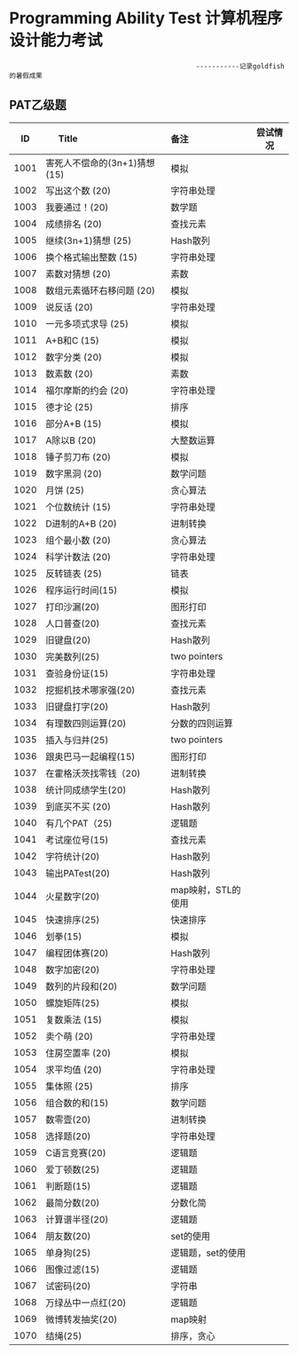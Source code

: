 
# Programming Ability Test 计算机程序设计能力考试


                                                   -----------记录goldfish的暑假成果

## PAT乙级题

|  ID  | Title                                       | 备注                       | 尝试情况  |
| :--: | ------------------------------------------- | :------------------------- | ------------ |
| 1001 | 害死人不偿命的(3n+1)猜想(15)     | 模拟           |  |
| 1002 | 写出这个数 (20)          | 字符串处理        | |
| 1003 | 我要通过！(20)           | 数学题          | |
| 1004 | 成绩排名 (20)           | 查找元素         | |
| 1005 | 继续(3n+1)猜想 (25)     | Hash散列       | |
| 1006 | 换个格式输出整数 (15)        | 字符串处理        | |
| 1007 | 素数对猜想 (20)          | 素数           | |
| 1008 | 数组元素循环右移问题 (20)     | 模拟           | |
| 1009 | 说反话 (20)            | 字符串处理        | |
| 1010 | 一元多项式求导 (25)         | 模拟           | |
| 1011 | A+B和C (15)          | 模拟           | |
| 1012 | 数字分类 (20)          | 模拟           | |
| 1013 | 数素数 (20)            | 素数           | |
| 1014 | 福尔摩斯的约会 (20)        | 字符串处理        | |
| 1015 | 德才论 (25)            | 排序           | |
| 1016 | 部分A+B (15)          | 模拟           | |
| 1017 | A除以B (20)           | 大整数运算        | |
| 1018 | 锤子剪刀布 (20)          | 模拟           | |
| 1019 | 数字黑洞 (20)           | 数学问题         | |
| 1020 | 月饼 (25)             | 贪心算法         | |
| 1021 | 个位数统计 (15)          | 字符串处理        | |
| 1022 | D进制的A+B (20)        | 进制转换         | | |
| 1023 | 组个最小数 (20)          | 贪心算法         | |
| 1024 | 科学计数法 (20)          | 字符串处理        | |
| 1025 | 反转链表 (25)           | 链表           | |
| 1026 | 程序运行时间(15)          | 模拟           | |
| 1027 | 打印沙漏(20)            | 图形打印         | |
| 1028 | 人口普查(20)            | 查找元素         | |
| 1029 | 旧键盘(20)             | Hash散列       | |
| 1030 | 完美数列(25)            | two pointers | |
| 1031 | 查验身份证(15)           | 字符串处理        | |
| 1032 | 挖掘机技术哪家强(20)        | 查找元素         | |
| 1033 | 旧键盘打字(20)           | Hash散列       | |
| 1034 | 有理数四则运算(20)         | 分数的四则运算      | |
| 1035 | 插入与归并(25)           | two pointers | |
| 1036 | 跟奥巴马一起编程(15)        | 图形打印         | |
| 1037 | 在霍格沃茨找零钱（20)        | 进制转换         | |
| 1038 | 统计同成绩学生(20)         | Hash散列       | |
| 1039 | 到底买不买 (20)          | Hash散列       | |
| 1040 | 有几个PAT（25)          | 逻辑题          | |
| 1041 | 考试座位号(15)           | 查找元素         | |
| 1042 | 字符统计(20)            | Hash散列       | |
| 1043 | 输出PATest(20)        | Hash散列       | |
| 1044 | 火星数字(20)            | map映射，STL的使用 | |
| 1045 | 快速排序(25)            | 快速排序         | |
| 1046 | 划拳(15)              | 模拟           | |
| 1047 | 编程团体赛(20)           | Hash散列       | |
| 1048 | 数字加密(20)            | 字符串处理        | |
| 1049 | 数列的片段和(20)          | 数学问题         | |
| 1050 | 螺旋矩阵(25)            | 模拟           | |
| 1051 | 复数乘法 (15)           | 模拟           | |
| 1052 | 卖个萌 (20)            | 字符串处理        | |
| 1053 | 住房空置率 (20)          | 模拟           | |
| 1054 | 求平均值 (20)           | 字符串处理        | |
| 1055 | 集体照 (25)            | 排序           | |
| 1056 | 组合数的和(15)           | 数学问题         | |
| 1057 | 数零壹(20)             | 进制转换         | |
| 1058 | 选择题(20)             | 字符串处理        | |
| 1059 | C语言竞赛(20)            | 逻辑题          | |
| 1060 | 爱丁顿数(25)            | 逻辑题          | |
| 1061 | 判断题(15)             | 逻辑题          | |
| 1062 | 最简分数(20)             | 分数化简         | |
| 1063 | 计算谱半径(20)           | 逻辑题          | |
| 1064 | 朋友数(20)             | set的使用       | |
| 1065 | 单身狗(25)              | 逻辑题，set的使用   | |
| 1066 | 图像过滤(15)            | 逻辑题          | |
| 1067 | 试密码(20)             | 字符串          | |
| 1068 | 万绿丛中一点红(20)         | 逻辑题          | |
| 1069 | 微博转发抽奖(20)           | map映射        | |
| 1070 | 结绳(25)              | 排序，贪心        | |

